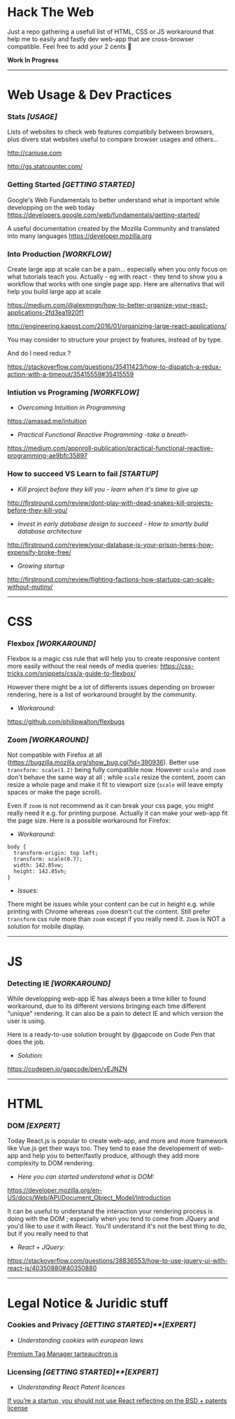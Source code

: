 # Hack The Web
Just a repo gathering a usefull list of HTML, CSS or JS workaround that help me to easily and fastly dev web-app that are cross-browser compatible. Feel free to add your 2 cents 🤘

**Work In Progress**


-------
# Web Usage & Dev Practices

### Stats *[USAGE]*
Lists of websites to check web features compatibily between browsers, plus divers stat websites useful to compare browser usages and others...

http://caniuse.com

http://gs.statcounter.com/

### Getting Started *[GETTING STARTED]*
Google's Web Fundamentals to better understand what is important while developping on the web today
https://developers.google.com/web/fundamentals/getting-started/

A useful documentation created by the Mozilla Community and translated into many languages
https://developer.mozilla.org

### Into Production *[WORKFLOW]*
Create large app at scale can be a pain... especially when you only focus on what tutorials teach you. Actually - eg with react - they tend to show you a workflow that works with one single page app. Here are alternativs that will help you build large app at scale

https://medium.com/@alexmngn/how-to-better-organize-your-react-applications-2fd3ea1920f1

http://engineering.kapost.com/2016/01/organizing-large-react-applications/

You may consider to structure your project by features, instead of by type.

And do I need redux ?

https://stackoverflow.com/questions/35411423/how-to-dispatch-a-redux-action-with-a-timeout/35415559#35415559


### Intiution vs Programing *[WORKFLOW]*
- *Overcoming Intuition in Programming*

https://amasad.me/intuition

- *Practical Functional Reactive Programming -take a breath-*

https://medium.com/appnroll-publication/practical-functional-reactive-programming-ae9bfc35897

### How to succeed VS Learn to fail *[STARTUP]*
- *Kill project before they kill you - learn when it's time to give up*

http://firstround.com/review/dont-play-with-dead-snakes-kill-projects-before-they-kill-you/

- *Invest in early database design to succeed - How to smartly build database architecture*

http://firstround.com/review/your-database-is-your-prison-heres-how-expensify-broke-free/

- *Growing startup*

http://firstround.com/review/fighting-factions-how-startups-can-scale-without-mutiny/

-------
# CSS

### Flexbox *[WORKAROUND]*
Flexbox is a magic css rule that will help you to create responsive content more easily without the real needs of media queries: https://css-tricks.com/snippets/css/a-guide-to-flexbox/

However there might be a lot of differents issues depending on browser rendering, here is a list of workaround brought by the community.

 - *Workaround:*

https://github.com/philipwalton/flexbugs

### Zoom *[WORKAROUND]*
Not compatible with Firefox at all (https://bugzilla.mozilla.org/show_bug.cgi?id=390936). Better use `transform: scale(1.2)` being fully compatible now. However `scale` and `zoom` don't behave the same way at all ; while `scale` resize the content, zoom can resize a whole page and make it fit to viewport size (`scale` will leave empty spaces or make the page scroll). 

Even if `zoom` is not recommend as it can break your css page, you might really need it e.g. for printing purpose. Actually it can make your web-app fit the page size. Here is a possible workaround for Firefox:

 - *Workaround:*

```
body {
  transform-origin: top left;
  transform: scale(0.7);
  width: 142.85vw;
  height: 142.85vh;
}
```

 - *Issues:*

There might be issues while your content can be cut in height e.g. while printing with Chrome whereas `zoom` doesn't cut the content.
Still prefer `transform` css rule more than `zoom` except if you really need it. `Zoom` is NOT a solution for mobile display.


-------
# JS

### Detecting IE *[WORKAROUND]*
While developping web-app IE has always been a time killer to found workaround, due to its different versions bringing each time different "unique" rendering. It can also be a pain to detect IE and which version the user is using.

Here is a ready-to-use solution brought by @gapcode on Code Pen that does the job.

 - *Solution:*

https://codepen.io/gapcode/pen/vEJNZN

-------
# HTML

### DOM *[EXPERT]*
Today React.js is popular to create web-app, and more and more framework like Vue.js get their ways too. They tend to ease the developement of web-app and help you to better/fastly produce, although they add more complexity to DOM rendering.

 - *Here you can started understand what is DOM:*

https://developer.mozilla.org/en-US/docs/Web/API/Document_Object_Model/Introduction

It can be useful to understand the interaction your rendering process is doing with the DOM ; especially when you tend to come from JQuery and you'd like to use it with React. You'll understand it's not the best thing to do, but if you really need to that

 - *React + JQuery:*
  
https://stackoverflow.com/questions/38836553/how-to-use-jquery-ui-with-react-js/40350880#40350880


------
# Legal Notice & Juridic stuff
 	
### Cookies and Privacy *[GETTING STARTED]**[EXPERT]*
- *Understanding cookies with european laws*

[Premium Tag Manager tarteaucitron.js](https://github.com/AmauriC/tarteaucitron.js)

### Licensing *[GETTING STARTED]**[EXPERT]*
- *Understanding React Patent licences*

[If you’re a startup, you should not use React reflecting on the BSD + patents license](https://medium.com/@raulk/if-youre-a-startup-you-should-not-use-react-reflecting-on-the-bsd-patents-license-b049d4a67dd2)
